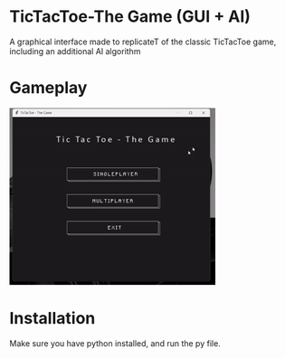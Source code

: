 # TicTacToe-The Game (GUI + AI)
A graphical interface made to replicateT of the classic TicTacToe game, including an additional AI algorithm

# Gameplay

![gif](https://github.com/daemonexe/TicTacToe-The-Game/blob/main/preview.gif)

# Installation
Make sure you have python installed, and run the py file.
